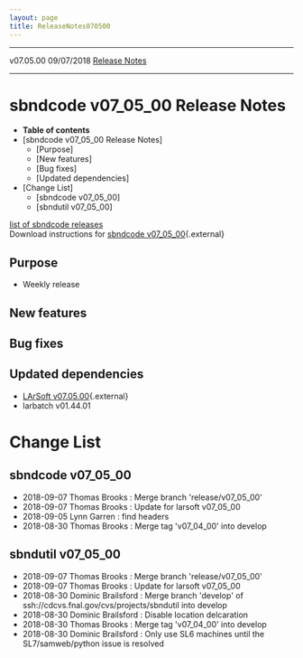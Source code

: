 ```yaml
---
layout: page
title: ReleaseNotes070500
---
```


  ----------- ------------ -- -- ------------------------------------------------------
  v07.05.00   09/07/2018         [Release Notes](ReleaseNotes070500.html)
  ----------- ------------ -- -- ------------------------------------------------------



sbndcode v07\_05\_00 Release Notes
======================================================================================

-   **Table of contents**
-   [sbndcode v07\_05\_00 Release
    Notes]
    -   [Purpose]
    -   [New features]
    -   [Bug fixes]
    -   [Updated dependencies]
-   [Change List]
    -   [sbndcode v07\_05\_00]
    -   [sbndutil v07\_05\_00]

[list of sbndcode
releases](List_of_SBND_code_releases.html)\
Download instructions for [sbndcode
v07\_05\_00](http://scisoft.fnal.gov/scisoft/bundles/sbnd/v07_05_00/sbndcode-v07_05_00.html){.external}



Purpose
----------------------------------

-   Weekly release



New features
--------------------------------------------



Bug fixes
--------------------------------------



Updated dependencies
------------------------------------------------------------

-   [LArSoft
    v07.05.00](https://cdcvs.fnal.gov/redmine/projects/larsoft/wiki/ReleaseNotes070500){.external}
-   larbatch v01.44.01



Change List
==========================================



sbndcode v07\_05\_00
----------------------------------------------------------

-   2018-09-07 Thomas Brooks : Merge branch \'release/v07\_05\_00\'
-   2018-09-07 Thomas Brooks : Update for larsoft v07\_05\_00
-   2018-09-05 Lynn Garren : find headers
-   2018-08-30 Thomas Brooks : Merge tag \'v07\_04\_00\' into develop



sbndutil v07\_05\_00
----------------------------------------------------------

-   2018-09-07 Thomas Brooks : Merge branch \'release/v07\_05\_00\'
-   2018-09-07 Thomas Brooks : Update for larsoft v07\_05\_00
-   2018-08-30 Dominic Brailsford : Merge branch \'develop\' of
    ssh://cdcvs.fnal.gov/cvs/projects/sbndutil into develop
-   2018-08-30 Dominic Brailsford : Disable location delcaration
-   2018-08-30 Thomas Brooks : Merge tag \'v07\_04\_00\' into develop
-   2018-08-30 Dominic Brailsford : Only use SL6 machines until the
    SL7/samweb/python issue is resolved
